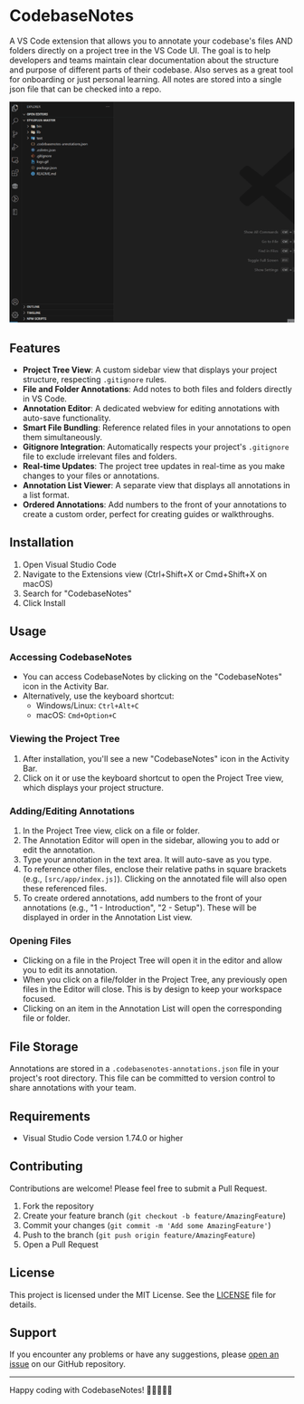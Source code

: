 # CodebaseNotes

A VS Code extension that allows you to annotate your codebase's files AND folders directly on a project tree in the VS Code UI. The goal is to help developers and teams maintain clear documentation about the structure and purpose of different parts of their codebase. Also serves as a great tool for onboarding or just personal learning. All notes are stored into a single json file that can be checked into a repo.

![CodebaseNotes Demo](https://raw.githubusercontent.com/Firebrand/codebasenotes/main/resources/demo5.gif)

## Features

- **Project Tree View**: A custom sidebar view that displays your project structure, respecting `.gitignore` rules.
- **File and Folder Annotations**: Add notes to both files and folders directly in VS Code.
- **Annotation Editor**: A dedicated webview for editing annotations with auto-save functionality.
- **Smart File Bundling**: Reference related files in your annotations to open them simultaneously.
- **Gitignore Integration**: Automatically respects your project's `.gitignore` file to exclude irrelevant files and folders.
- **Real-time Updates**: The project tree updates in real-time as you make changes to your files or annotations.
- **Annotation List Viewer**: A separate view that displays all annotations in a list format.
- **Ordered Annotations**: Add numbers to the front of your annotations to create a custom order, perfect for creating guides or walkthroughs.

## Installation

1. Open Visual Studio Code
2. Navigate to the Extensions view (Ctrl+Shift+X or Cmd+Shift+X on macOS)
3. Search for "CodebaseNotes"
4. Click Install

## Usage

### Accessing CodebaseNotes

- You can access CodebaseNotes by clicking on the "CodebaseNotes" icon in the Activity Bar.
- Alternatively, use the keyboard shortcut:
  - Windows/Linux: `Ctrl+Alt+C`
  - macOS: `Cmd+Option+C`

### Viewing the Project Tree

1. After installation, you'll see a new "CodebaseNotes" icon in the Activity Bar.
2. Click on it or use the keyboard shortcut to open the Project Tree view, which displays your project structure.

### Adding/Editing Annotations

1. In the Project Tree view, click on a file or folder.
2. The Annotation Editor will open in the sidebar, allowing you to add or edit the annotation.
3. Type your annotation in the text area. It will auto-save as you type.
4. To reference other files, enclose their relative paths in square brackets (e.g., `[src/app/index.js]`). Clicking on the annotated file will also open these referenced files.
5. To create ordered annotations, add numbers to the front of your annotations (e.g., "1 - Introduction", "2 - Setup"). These will be displayed in order in the Annotation List view.

### Opening Files

- Clicking on a file in the Project Tree will open it in the editor and allow you to edit its annotation.
- When you click on a file/folder in the Project Tree, any previously open files in the Editor will close. This is by design to keep your workspace focused.
- Clicking on an item in the Annotation List will open the corresponding file or folder.

## File Storage

Annotations are stored in a `.codebasenotes-annotations.json` file in your project's root directory. This file can be committed to version control to share annotations with your team.

## Requirements

- Visual Studio Code version 1.74.0 or higher

## Contributing

Contributions are welcome! Please feel free to submit a Pull Request.

1. Fork the repository
2. Create your feature branch (`git checkout -b feature/AmazingFeature`)
3. Commit your changes (`git commit -m 'Add some AmazingFeature'`)
4. Push to the branch (`git push origin feature/AmazingFeature`)
5. Open a Pull Request

## License

This project is licensed under the MIT License. See the [LICENSE](LICENSE) file for details.

## Support

If you encounter any problems or have any suggestions, please [open an issue](https://github.com/Firebrand/codebasenotes/issues) on our GitHub repository.

---

Happy coding with CodebaseNotes! 📝👨‍💻👩‍💻
